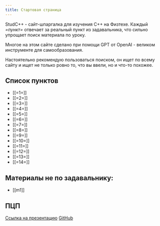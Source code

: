 ```yaml
---
title: Стартовая страница
---
```


StudC++ - cайт-шпаргалка для изучения C++ на Физтехе. Каждый *=пункт=* отвечает за реальный пункт из задавальника, что сильно упрощает поиск материала по уроку.

Многое на этом сайте сделано при помощи GPT от OpenAI - великом инструменте для самообразования.

Настоятельно рекомендую пользоваться поиском, он ищет по всему сайту и ищет не только ровно то, что вы ввели, но и что-то похожее.

## Список пунктов

- [[=1=]]
- [[=2=]]
- [[=3=]]
- [[=4=]]
- [[=5=]]
- [[=6=]]
- [[=7=]]
- [[=8=]]
- [[=9=]]
- [[=10=]]
- [[=11=]]
- [[=12=]]
- [[=13=]]
- [[=14=]]

## Материалы не по задавальнику:
- [[m1]]

## ПЦП
[Ссылка на презентацию](https://drive.google.com/file/d/1qog4d4OJU7WTKo3TPAZqe8Ji7eGv2z3J/view?usp=sharing)
[GitHub](https://github.com/PopovFeD/DPP)
